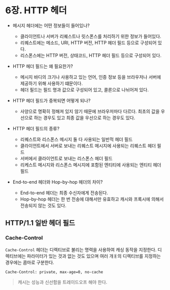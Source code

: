 # 6장. HTTP 헤더

- 메시지 헤더에는 어떤 정보들이 들어있나?

  - 클라이언트나 서버가 리퀘스트나 릿스폰스를 처리하기 위한 정보가 들어있다.
  - 리퀘스트에는 메소드, URI, HTTP 버전, HTTP 헤더 필드 등으로 구성되어 있다.
  - 리스폰스에는 HTTP 버전, 상태코드, HTTP 헤더 필드 등으로 구성되어 있다.

- HTTP 헤더 필드는 왜 필요한가?

  - 메시지 바디의 크기나 사용하고 있는 언어, 인증 정보 등을 브라우저나 서버에 제공하기 위해 사용하기 떄문이다.
  - 헤더 필드는 필드 명과 값으로 구성되어 있고, 콜론으로 나뉘어져 있다.

- HTTP 헤더 필드가 중복되면 어떻게 되나?

  - 사양으로 명확히 정해져 있지 않기 때문에 브라우저마다 다르다. 최초의 값을 우선으로 하는 경우도 있고 최종 값을 우선으로 하는 경우도 있다.

- HTTP 헤더 필드의 종류?

  - 리퀘스트와 리스폰스 메시지 둘 다 사용되는 일반적 헤더 필드
  - 클라이언트에서 서버로 보내는 리퀘스트 메시지에 사용되는 리퀘스트 헤더 필드
  - 서버에서 클라이언트로 보내는 리스폰스 헤더 필드
  - 리케스트 메시지와 리스폰스 메시지에 포함된 엔티티에 사용되는 엔티티 헤더 필드

- End-to-end 헤더와 Hop-by-hop 헤더의 차이?
  - End-to-end 헤더는 최종 수신자에게 전송된다.
  - Hop-by-hop 헤더는 한 번 전송에 대해서만 유효하고 캐시와 프록시에 의해서 전송되지 않는 것도 있다.

## HTTP/1.1 일반 헤더 필드

### Cache-Control

`Cache-Control` 헤더는 디렉티브로 불리는 명력을 사용하여 캐싱 동작을 지정한다.
디렉티브에는 파라미터가 있는 것과 없는 것도 있으며 여러 개ㅐ의 디렉티브를 지정하는 경우에는 콤마로 구분한다.

```
Cache-Control: private, max-age=0, no-cache
```

> 캐시는 성능과 신선함을 트레이드오프 해야 한다.
